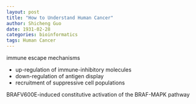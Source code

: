 ```yaml
---
layout: post
title: "How to Understand Human Cancer"
author: Shicheng Guo
date: 1931-02-28
categories: bioinformatics
tags: Human Cancer
---
```



immune escape mechanisms 

* up-regulation of immune-inhibitory molecules
* down-regulation of antigen display
* recruitment of suppressive cell populations

BRAFV600E-induced constitutive activation of the BRAF-MAPK pathway

